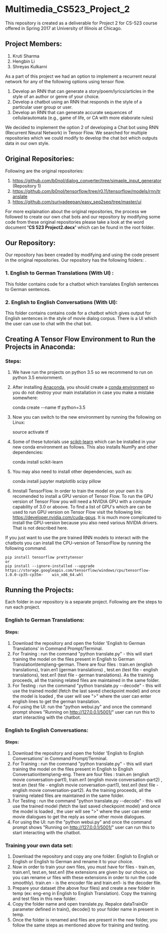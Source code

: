 # Multimedia_CS523_Project_2

This repository is created as a deliverable for Project 2 for CS-523 course offered in Spring 2017 at University of Illinois at Chicago.

## Project Members:
1. Kruti Sharma
2. Hengbin Li
3. Shreyas Kulkarni

As a part of this project we had an option to implement a recurrent neural network for any of the following options using tensor flow.

1. Develop an RNN that can generate a story/poem/lyrics/articles in the style of an author or genre of your choice.
2. Develop a chatbot using an RNN that responds in the style of a particular user group or user.
3. Develop an RNN that can generate accurate sequences of cellularautomata (e.g., game of life, or CA with more elaborate rules)

We decided to implement the option 2 of developing a Chat bot using RNN (Recurrent Neural Network) in Tensor Flow. 
We searched for multiple repositories which we could modify to develop the chat bot which outputs data in our own style.

## Original Repositories:
Following are the original repositories:

1.	https://github.com/b0noI/dialog_converter/tree/simaple_input_generator (Repository 1)
2.	https://github.com/b0noI/tensorflow/tree/r0.11/tensorflow/models/rnn/translate
3.  https://github.com/suriyadeepan/easy_seq2seq/tree/master/ui

For more explaination about the original repositories, the process we followed to create our own chat bots and our repository by modifying some code from these original repositories please take a look at the word document <b>'CS 523 Project2.docx'</b> which can be found in the root folder.  

## Our Repository: 
Our repository has been creaded by modifying and using the code present in the original repositories. Our repository has the following  folders:
.
### 1. English to German Translations (With UI) : 
This folder contains code for a chatbot which translates English sentences to 
German sentences.
### 2. English to English Conversations (With UI): 
This folder contains contains code for a chatbot which gives output for English sentences 
in the style of movie dialog corpus. There is a UI which the user can use to chat with the chat bot.

## Creating A Tensor Flow Environment to Run the Projects in Anaconda:
### Steps:
1. We have run the projects on python 3.5 so we recommend to run on python 3.5 enviornment.
2. After installing [Anaconda](https://www.continuum.io/downloads), you should create a [conda environment](http://conda.pydata.org/docs/using/envs.html) so you do not destroy your main installation in case you make a mistake somewhere:

    conda create --name tf python=3.5

3. Now you can switch to the new environment by running the following on Linux:
    
    source activate tf                                             
    

4. Some of these tutorials use [scikit-learn](http://scikit-learn.org/stable/install.html) which can be installed in your new conda environment as follows. This also installs NumPy and other dependencies:

    conda install scikit-learn

5. You may also need to install other dependencies, such as:

    conda install jupyter matplotlib scipy pillow

6. Innstall TensorFlow. 
In order to train the model on your own it is recomended to install a GPU version of Tensor Flow.
To run the GPU version of Tensor Flow you will need a NVIDIA GPU with a compute capability of 3.0 or aboove. To find a list of GPU's 
which are can be used to run GPU version on Tensor Flow visit the following link: https://developer.nvidia.com/cuda-gpus. It is much more complicated to install the GPU-version because you also need various NVIDIA drivers.
That is not described here.

If you just want to use the pre trained RNN models to interact with the chatbots you can install the CPU-version of TensorFlow by running the following command. 

    pip install tensorflow prettytensor
    or
    pip install --ignore-installed --upgrade https://storage.googleapis.com/tensorflow/windows/cpu/tensorflow-1.0.0-cp35-cp35m-    win_x86_64.whl 


## Running the Projects:
Each folder in our repository is a separate project. Following are the steps to run each project.

### English to German Translations:
#### Steps:
1. Download the repository and open the folder 'English to German Translations' in Command Prompt/Terminal. 
2. For Training : run the command "python translate.py" -  this will start training the model on the files present in English to German Translation\temp\eng-german. There are four files : train.en (english translations), train.en1 (german translations) , test.en (test file - english translations), test.en1 (test file - german translations). As the training proceeds, all the training related files are maintained in the same folder.
3. For Testing : run the command "python translate.py --decode" - this will use the trained model (fetch the last saved checkpoint model) and once the model is loaded , the user will see ">" where the user can enter english lines to get the german translation.
4. For using the UI: run the "python webui.py" and once the command prompt shows "Running on http://127.0.0.1/5001/" user can run this to start interacting with the chatbot.

###  English to English Conversations:
#### Steps:
1. Download the repository and open the folder 'English to English Conversations' in Command Prompt/Terminal. 
2. For Training : run the command "python translate.py" -  this will start training the model on the files present in English to English Conversation\temp\eng-eng. There are four files : train.en (english movie conversation-part1), train.en1 (english movie conversation-part2) , test.en (test file - english movie conversation-part1), test.en1 (test file - english movie conversation-part2). As the training proceeds, all the training related files are maintained in the same folder.
3. For Testing : run the command "python translate.py --decode" - this will use the trained model (fetch the last saved checkpoint model) and once the model is loaded , the user will see ">" where the user can enter movie dialogues to get the reply as some other movie dialogues.
4. For using the UI: run the "python webui.py" and once the command prompt shows "Running on http://127.0.0.1/5001/" user can run this to start interacting with the chatbot.

### Training your own data set:

1. Download the repository and copy any one folder: English to English or English or English to German and rename it to your choice.
2. Now in order to train your own files, you must have for files - train.en, train.en1, test.en, test.en1 (the extensions are given by our choice, so you can rename ur files with these extensions in order to run the code smoothly). train.en - is the encoder file and train.en1- is the decoder file.
3. Prepare your dataset (the above four files) and create a new folder in temp (ex: eng-eng in English to English Translation). Copy the training and test files in this new folder.
4. Copy the folder name and open translate.py. Repalce dataTrainDir parameter defined in train(), decode() to your folder name in present in temp.
5. Once the folder is renamed and files are present in the new folder, you follow the same steps as mentioned above for training and testing.
